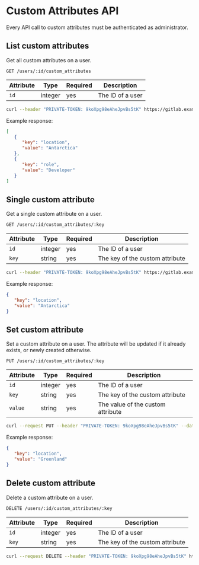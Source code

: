 # Custom Attributes API

Every API call to custom attributes must be authenticated as administrator.

## List custom attributes

Get all custom attributes on a user.

```
GET /users/:id/custom_attributes
```

| Attribute | Type | Required | Description |
| --------- | ---- | -------- | ----------- |
| `id` | integer | yes | The ID of a user |

```bash
curl --header "PRIVATE-TOKEN: 9koXpg98eAheJpvBs5tK" https://gitlab.example.com/api/v4/users/42/custom_attributes
```

Example response:

```json
[
   {
      "key": "location",
      "value": "Antarctica"
   },
   {
      "key": "role",
      "value": "Developer"
   }
]
```

## Single custom attribute

Get a single custom attribute on a user.

```
GET /users/:id/custom_attributes/:key
```

| Attribute | Type | Required | Description |
| --------- | ---- | -------- | ----------- |
| `id` | integer | yes | The ID of a user |
| `key` | string | yes | The key of the custom attribute |

```bash
curl --header "PRIVATE-TOKEN: 9koXpg98eAheJpvBs5tK" https://gitlab.example.com/api/v4/users/42/custom_attributes/location
```

Example response:

```json
{
   "key": "location",
   "value": "Antarctica"
}
```

## Set custom attribute

Set a custom attribute on a user. The attribute will be updated if it already exists,
or newly created otherwise.

```
PUT /users/:id/custom_attributes/:key
```

| Attribute | Type | Required | Description |
| --------- | ---- | -------- | ----------- |
| `id` | integer | yes | The ID of a user |
| `key` | string | yes | The key of the custom attribute |
| `value` | string | yes | The value of the custom attribute |

```bash
curl --request PUT --header "PRIVATE-TOKEN: 9koXpg98eAheJpvBs5tK" --data "value=Greenland" https://gitlab.example.com/api/v4/users/42/custom_attributes/location
```

Example response:

```json
{
   "key": "location",
   "value": "Greenland"
}
```

## Delete custom attribute

Delete a custom attribute on a user.

```
DELETE /users/:id/custom_attributes/:key
```

| Attribute | Type | Required | Description |
| --------- | ---- | -------- | ----------- |
| `id` | integer | yes | The ID of a user |
| `key` | string | yes | The key of the custom attribute |

```bash
curl --request DELETE --header "PRIVATE-TOKEN: 9koXpg98eAheJpvBs5tK" https://gitlab.example.com/api/v4/users/42/custom_attributes/location
```
